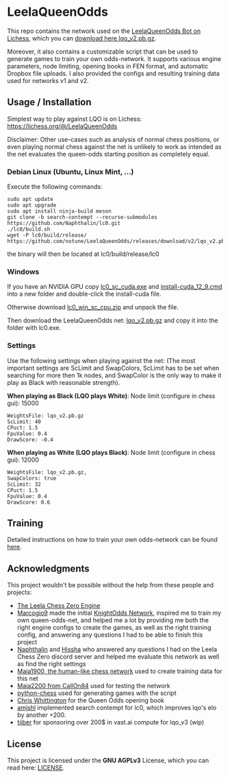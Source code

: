 
# LeelaQueenOdds
This repo contains the network used on the [LeelaQueenOdds Bot on Lichess](https://lichess.org/@/LeelaQueenOdds), which you can [download here lqo_v2.pb.gz](https://github.com/notune/LeelaQueenOdds/releases/download/v2/lqo_v2.pb.gz).

Moreover, it also contains a customizable script that can be used to generate games to train your own odds-network. It supports various engine parameters, node limiting, opening books in FEN format, and automatic Dropbox file uploads. I also provided the configs and resulting training data used for networks v1 and v2.

## Usage / Installation
Simplest way to play against LQO is on Lichess: https://lichess.org/@/LeelaQueenOdds

Disclaimer: Other use-cases such as analysis of normal chess positions, or even playing normal chess against the net is unlikely to work as intended as the net evaluates the queen-odds starting position as completely equal.

### Debian Linux (Ubuntu, Linux Mint, ...)
Execute the following commands:
```
sudo apt update
sudo apt upgrade
sudo apt install ninja-build meson
git clone -b search-contempt --recurse-submodules https://github.com/Naphthalin/lc0.git
./lc0/build.sh
wget -P lc0/build/release/ https://github.com/notune/LeelaQueenOdds/releases/download/v2/lqo_v2.pb.gz
```
the binary will then be located at lc0/build/release/lc0

### Windows
If you have an NVIDIA GPU copy [lc0_sc_cuda.exe](https://github.com/notune/LeelaQueenOdds/releases/download/v2/lc0_sc_cuda.exe) and [install-cuda_12_9.cmd](https://github.com/notune/LeelaQueenOdds/releases/download/v2/install-cuda_12_9.cmd) into a new folder and double-click the install-cuda file.

Otherwise download [lc0_win_sc_cpu.zip](https://github.com/notune/LeelaQueenOdds/releases/download/v2/lc0_win_sc_cpu.zip) and unpack the file.

Then download the LeelaQueenOdds net: [lqo_v2.pb.gz](https://github.com/notune/LeelaQueenOdds/releases/download/v2/lqo_v2.pb.gz) and copy it into the folder with lc0.exe.

### Settings

Use the following settings when playing against the net: (The most important settings are ScLimit and SwapColors, ScLimit has to be set when searching for more then 1k nodes, and SwapColor is the only way to make it play as Black with reasonable strength).

**When playing as Black (LQO plays White)**:
Node limit (configure in chess gui): 15000
```
WeightsFile: lqo_v2.pb.gz
ScLimit: 40
CPuct: 1.5
FpuValue: 0.4
DrawScore: -0.4
```
**When playing as White (LQO plays Black)**:
Node limit (configure in chess gui): 12000
```
WeightsFile: lqo_v2.pb.gz,
SwapColors: true
ScLimit: 32
CPuct: 1.5
FpuValue: 0.4
DrawScore: 0.6
```

## Training
Detailed instructions on how to train your own odds-network can be found [here](training/README.md).

## Acknowledgments
This project wouldn't be possible without the help from these people and projects:
- [The Leela Chess Zero Engine](https://github.com/LeelaChessZero/lc0)
- [Marcogio9](https://github.com/Marcogio9/) made the initial [KnightOdds Network](https://github.com/Marcogio9/LeelaKnightOdds), inspired me to train my own queen-odds-net, and helped me a lot by providing me both the right engine configs to create the games, as well as the right training config, and answering any questions I had to be able to finish this project
- [Naphthalin](https://github.com/Naphthalin) and [Hissha](https://www.chess.com/member/hissha) who answered any questions I had on the Leela Chess Zero discord server and helped me evaluate this network as well as find the right settings
- [Maia1900, the human-like chess network](https://github.com/CSSLab/maia-chess) used to create training data for this net
- [Maia2200 from CallOn84](https://github.com/CallOn84/LeelaNets) used for testing the network
- [python-chess](https://github.com/niklasf/python-chess) used for generating games with the script
- [Chris Whittington](https://github.com/ChrisWhittington/Chess-EPDs) for the Queen Odds opening book
- [amjshl](https://github.com/amjshl/lc0_v31_sc) implemented search contempt for lc0, which improves lqo's elo by another +200.
- [tiiber](https://github.com/dedekindcut) for sponsoring over 200$ in vast.ai compute for lqo_v3 (wip)

## License 
This project is licensed under the **GNU AGPLv3** License, which you can read here: [LICENSE](LICENSE).
